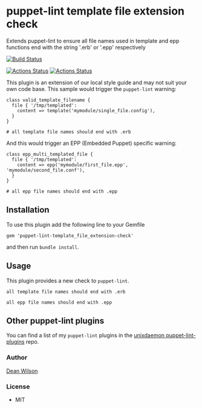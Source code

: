 # puppet-lint template file extension check

Extends puppet-lint to ensure all file names used in template and epp
functions end with the string '.erb' or '.epp' respectively

[![Build Status](https://travis-ci.org/deanwilson/puppet-lint-template_file_extension-check.svg?branch=main)](https://travis-ci.org/deanwilson/puppet-lint-template_file_extension-check)

[![Actions Status](https://github.com/deanwilson/puppet-lint-template_file_extension-check/workflows/Ruby/badge.svg)](https://github.com/deanwilson/puppet-lint-template_file_extension-check/actions)
[![Actions Status](https://github.com/deanwilson/puppet-lint-template_file_extension-check/workflows/Rubocop%20linter/badge.svg)](https://github.com/deanwilson/puppet-lint-template_file_extension-check/actions)

This plugin is an extension of our local style guide and may not suit
your own code base. This sample would trigger the `puppet-lint` warning:

    class valid_template_filename {
      file { '/tmp/templated':
        content => template('mymodule/single_file.config'),
      }
    }

    # all template file names should end with .erb

And this would trigger an EPP (Embedded Puppet) specific warning:

    class epp_multi_templated_file {
      file { '/tmp/templated':
        content => epp('mymodule/first_file.epp', 'mymodule/second_file.conf'),
      }
    }

    # all epp file names should end with .epp

## Installation

To use this plugin add the following line to your Gemfile

    gem 'puppet-lint-template_file_extension-check'

and then run `bundle install`.

## Usage

This plugin provides a new check to `puppet-lint`.

    all template file names should end with .erb

    all epp file names should end with .epp

## Other puppet-lint plugins

You can find a list of my `puppet-lint` plugins in the
[unixdaemon puppet-lint-plugins](https://github.com/deanwilson/unixdaemon-puppet-lint-plugins) repo.

### Author

[Dean Wilson](https://www.unixdaemon.net)

### License

 * MIT
